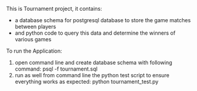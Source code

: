 This is Tournament project, it contains:
- a database schema for postgresql database to store the game matches between players
- and python code to query this data and determine the winners of various games

To run the Application:
1. open command line and create database schema with following command: psql -f tournament.sql  
2. run as well from command line the python test script to ensure everything works as expected: python tournament_test.py  
